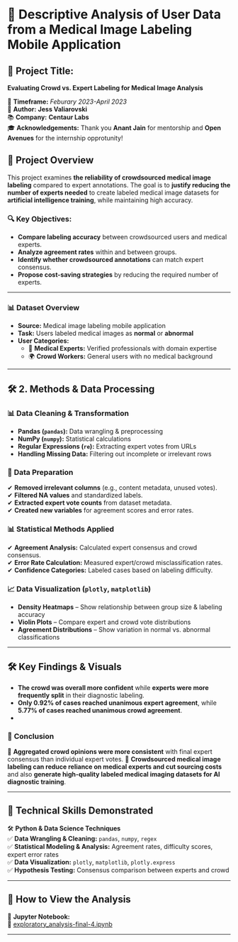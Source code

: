 # 🏥 **Descriptive Analysis of User Data from a Medical Image Labeling Mobile Application**  

## 🚀 **Project Title:**  
**Evaluating Crowd vs. Expert Labeling for Medical Image Analysis**  

📅 **Timeframe:** *Feburary 2023-April 2023*  
📍 **Author:** **Jess Valiarovski**  
📚 **Company:** **Centaur Labs**  
🎓 **Acknowledgements:** Thank you **Anant Jain** for mentorship and **Open Avenues** for the internship opprotunity!  


## 🚀 **Project Overview**  
This project examines **the reliability of crowdsourced medical image labeling** compared to expert annotations. The goal is to **justify reducing the number of experts needed** to create labeled medical image datasets for **artificial intelligence training**, while maintaining high accuracy.  

### 🔍 **Key Objectives:**  
- **Compare labeling accuracy** between crowdsourced users and medical experts.  
- **Analyze agreement rates** within and between groups.  
- **Identify whether crowdsourced annotations** can match expert consensus.  
- **Propose cost-saving strategies** by reducing the required number of experts.  

---
### **📊 Dataset Overview**  
- **Source:** Medical image labeling mobile application  
- **Task:** Users labeled medical images as **normal** or **abnormal**  
- **User Categories:**  
  - 🏥 **Medical Experts:** Verified professionals with domain expertise  
  - 🌍 **Crowd Workers:** General users with no medical background  
---

## 🛠️ **2. Methods & Data Processing**  

### 📊 **Data Cleaning & Transformation**  
- **Pandas (`pandas`):** Data wrangling & preprocessing  
- **NumPy (`numpy`):** Statistical calculations  
- **Regular Expressions (`re`):** Extracting expert votes from URLs  
- **Handling Missing Data:** Filtering out incomplete or irrelevant rows  

### 🔬 **Data Preparation**  
✔ **Removed irrelevant columns** (e.g., content metadata, unused votes).  
✔ **Filtered NA values** and standardized labels.  
✔ **Extracted expert vote counts** from dataset metadata.  
✔ **Created new variables** for agreement scores and error rates.  

### 📊 **Statistical Methods Applied**  
✔ **Agreement Analysis:** Calculated expert consensus and crowd consensus.  
✔ **Error Rate Calculation:** Measured expert/crowd misclassification rates.  
✔ **Confidence Categories:** Labeled cases based on labeling difficulty.  

### 📈 **Data Visualization (`plotly`, `matplotlib`)**  
- **Density Heatmaps** – Show relationship between group size & labeling accuracy  
- **Violin Plots** – Compare expert and crowd vote distributions  
- **Agreement Distributions** – Show variation in normal vs. abnormal classifications  
---
## 🛠  **Key Findings & Visuals**  
- **The crowd was overall more confident** while **experts were more frequently split** in their diagnostic labeling.
- **Only 0.92% of cases reached unanimous expert agreement**, while **5.77% of cases reached unanimous crowd agreement**.
- 
### 🔬 **Conclusion**  
📌 **Aggregated crowd opinions were more consistent** with final expert consensus than individual expert votes.
📌 **Crowdsourced medical image labeling can reduce reliance on medical experts and cut sourcing costs** and 
also **generate high-quality labeled medical imaging datasets for AI diagnostic training**.  

---

## 📌 **Technical Skills Demonstrated**  

🛠 **Python & Data Science Techniques**  
✅ **Data Wrangling & Cleaning:** `pandas`, `numpy`, `regex`  
✅ **Statistical Modeling & Analysis:** Agreement rates, difficulty scores, expert error rates  
✅ **Data Visualization:** `plotly`, `matplotlib`, `plotly.express`  
✅ **Hypothesis Testing:** Consensus comparison between experts and crowd  

---

## 📢 **How to View the Analysis**  

📌 **Jupyter Notebook:**  
📎 [exploratory_analysis-final-4.ipynb](./exploratory_analysis-final-4.ipynb)  

---
